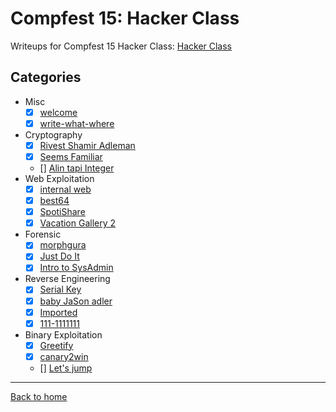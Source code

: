 # Compfest 15: Hacker Class
Writeups for Compfest 15 Hacker Class: [Hacker Class](https://ctf.compfest.id/)

## Categories
- Misc
  - [X] [welcome](Misc/welcome.md)
  - [X] [write-what-where](Misc/write-what-where.md)
- Cryptography
  - [X] [Rivest Shamir Adleman](Cryptography/Rivest%20Shamir%20Adleman.md)
  - [X] [Seems Familiar](Cryptography/Seems%20Familiar.md)
  - [] [Alin tapi Integer](Cryptography/Alin%20tapi%20Integer.md)
- Web Exploitation
  - [X] [internal web](Web%20Exploitation/internal%20web.md)
  - [X] [best64](Web%20Exploitation/best64.md)
  - [X] [SpotiShare](Web%20Exploitation/SpotiShare.md)
  - [X] [Vacation Gallery 2](Web%20Exploitation/Vacation%20Gallery%202.md)
- Forensic
  - [X] [morphgura](Forensic/morphgura.md)
  - [X] [Just Do It](Forensic/Just%20Do%20It.md)
  - [X] [Intro to SysAdmin](Forensic/Intro%20to%20SysAdmin.md)
- Reverse Engineering
  - [X] [Serial Key](Reverse%20Engineering/Serial%20Key.md)
  - [X] [baby JaSon adler](Reverse%20Engineering/baby%20JaSon%20adler.md)
  - [X] [Imported](Reverse%20Engineering/Imported.md)
  - [X] [111-1111111](Reverse%20Engineering/111-1111111.md)
- Binary Exploitation
  - [X] [Greetify](Binary%20Exploitation/Greetify.md)
  - [X] [canary2win](Binary%20Exploitation/canary2win.md)
  - [] [Let's jump](Binary%20Exploitation/Let's%20jump.md)

---
[Back to home](../../../README.md)